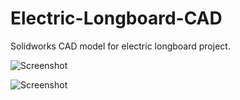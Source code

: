 # Electric-Longboard-CAD
Solidworks CAD model for electric longboard project.

![Screenshot](https://user-images.githubusercontent.com/14359191/29767779-9812bb46-8b98-11e7-975f-818928caa118.JPG)

![Screenshot](https://user-images.githubusercontent.com/14359191/29767925-1fba6558-8b99-11e7-820e-32f95a7296c8.JPG)
